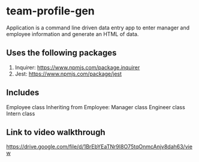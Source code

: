 # team-profile-gen

Application is a command line driven data entry app to enter manager and employee information and generate an HTML of data.

## Uses the following packages
1. Inquirer: https://www.npmjs.com/package.inquirer
2. Jest: https://www.npmjs.com/package/jest

## Includes 
Employee class
Inheriting from Employee:
Manager class
Engineer class
Intern class

## Link to video walkthrough
https://drive.google.com/file/d/1BrEbYEaTNr9I8O75tqOnmcAnjv8dah63/view
